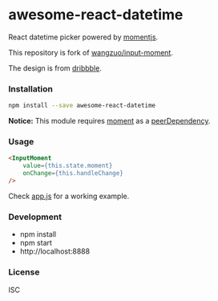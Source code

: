# awesome-react-datetime
React datetime picker powered by [momentjs](http://momentjs.com).

This repository is fork of [wangzuo/input-moment](https://github.com/wangzuo/input-moment).

The design is from [dribbble](https://dribbble.com/shots/1439965-Due-Date-and-Time-Picker).

### Installation
``` sh
npm install --save awesome-react-datetime
```

**Notice:** This module requires [moment](https://www.npmjs.com/package/moment) as a [peerDependency](https://docs.npmjs.com/files/package.json#peerdependencies).

### Usage
```html
<InputMoment
    value={this.state.moment}
    onChange={this.handleChange}
/>
```
Check [app.js](https://github.com/wangzuo/input-moment/blob/master/example/app.js) for a working example.

### Development
- npm install
- npm start
- http://localhost:8888

### License
ISC
